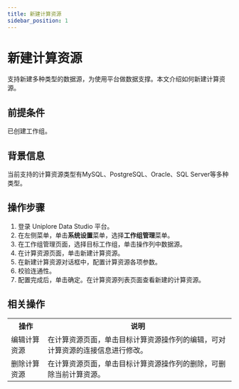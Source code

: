 ```yaml
---
title: 新建计算资源
sidebar_position: 1
---
```


# 新建计算资源
支持新建多种类型的数据源，为使用平台做数据支撑。本文介绍如何新建计算资源。

## 前提条件
已创建工作组。

## 背景信息
当前支持的计算资源类型有MySQL、PostgreSQL、Oracle、SQL Server等多种类型。

## 操作步骤
1. 登录 Uniplore Data Studio 平台。
2. 在左侧菜单，单击**系统设置**菜单，选择**工作组管理**菜单。
3. 在工作组管理页面，选择目标工作组，单击操作列中数据源。
4. 在计算资源页面，单击新建计算资源。
5. 在新建计算资源对话框中，配置计算资源各项参数。
6. 校验连通性。
7. 配置完成后，单击确定。在计算资源列表页面查看新建的计算资源。

## 相关操作
<table>
    <tr>
        <th>操作</th>
        <th>说明</th>
    </tr>
     <tr>
        <td>编辑计算资源</td>
        <td>在计算资源页面，单击目标计算资源操作列的编辑，可对计算资源的连接信息进行修改。</td>
    </tr>
    <tr>
        <td>删除计算资源</td>
        <td>在计算资源页面，单击目标计算资源操作列的删除，可删除当前计算资源。</td>
    </tr>
</table>
